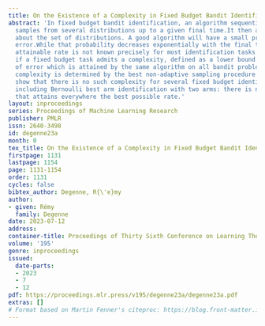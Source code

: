 ```yaml
---
title: On the Existence of a Complexity in Fixed Budget Bandit Identification
abstract: 'In fixed budget bandit identification, an algorithm sequentially observes
  samples from several distributions up to a given final time.It then answers a query
  about the set of distributions. A good algorithm will have a small probability of
  error.While that probability decreases exponentially with the final time, the best
  attainable rate is not known precisely for most identification tasks.We show that
  if a fixed budget task admits a complexity, defined as a lower bound on the probability
  of error which is attained by the same algorithm on all bandit problems, then that
  complexity is determined by the best non-adaptive sampling procedure for that problem.We
  show that there is no such complexity for several fixed budget identification tasks
  including Bernoulli best arm identification with two arms: there is no single algorithm
  that attains everywhere the best possible rate.'
layout: inproceedings
series: Proceedings of Machine Learning Research
publisher: PMLR
issn: 2640-3498
id: degenne23a
month: 0
tex_title: On the Existence of a Complexity in Fixed Budget Bandit Identification
firstpage: 1131
lastpage: 1154
page: 1131-1154
order: 1131
cycles: false
bibtex_author: Degenne, R{\'e}my
author:
- given: Rémy
  family: Degenne
date: 2023-07-12
address: 
container-title: Proceedings of Thirty Sixth Conference on Learning Theory
volume: '195'
genre: inproceedings
issued:
  date-parts:
  - 2023
  - 7
  - 12
pdf: https://proceedings.mlr.press/v195/degenne23a/degenne23a.pdf
extras: []
# Format based on Martin Fenner's citeproc: https://blog.front-matter.io/posts/citeproc-yaml-for-bibliographies/
---
```


